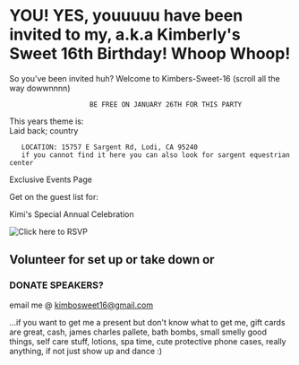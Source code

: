 # YOU! YES, youuuuu have been invited to my, a.k.a Kimberly's Sweet 16th Birthday! Whoop Whoop!

So you've been invited huh? Welcome to Kimbers-Sweet-16 (scroll all the way dowwnnnn) 

                        BE FREE ON JANUARY 26TH FOR THIS PARTY

 This years theme is:   
Laid back; country 

       LOCATION: 15757 E Sargent Rd, Lodi, CA 95240
       if you cannot find it here you can also look for sargent equestrian center
		
Exclusive Events Page

Get on the guest list for: 

Kimi's Special Annual Celebration 


![Click here to RSVP](https://kimberly387.typeform.com/to/ZMgtns)

 
## Volunteer for set up or take down or

### DONATE SPEAKERS?
email me @ kimbosweet16@gmail.com





...if you want to get me a present but don't know what to get me, gift cards are great, cash, james charles pallete, bath bombs, small smelly good things, self care stuff, lotions, spa time, cute protective phone cases, really anything, if not just show up and dance :)
